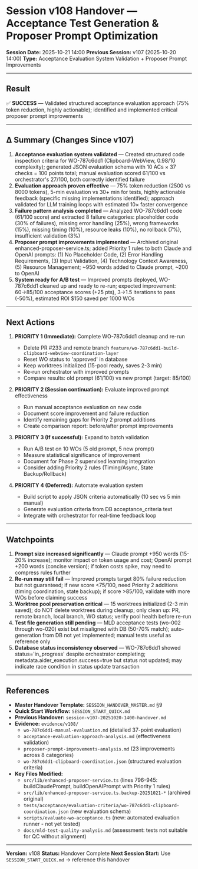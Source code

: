 # Session v108 Handover — Acceptance Test Generation & Proposer Prompt Optimization

**Session Date:** 2025-10-21 14:00
**Previous Session:** v107 (2025-10-20 14:00)
**Type:** Acceptance Evaluation System Validation + Proposer Prompt Improvements

---

## Result

✅ **SUCCESS** — Validated structured acceptance evaluation approach (75% token reduction, highly actionable); identified and implemented critical proposer prompt improvements

---

## Δ Summary (Changes Since v107)

1. **Acceptance evaluation system validated** — Created structured code inspection criteria for WO-787c6dd1 (Clipboard-WebView, 0.98/10 complexity); generated JSON evaluation schema with 10 ACs × 37 checks = 100 points total; manual evaluation scored 61/100 vs orchestrator's 27/100, both correctly identified failure
2. **Evaluation approach proven effective** — 75% token reduction (2500 vs 8000 tokens), 5-min evaluation vs 30+ min for tests, highly actionable feedback (specific missing implementations identified); approach validated for LLM training loops with estimated 10× faster convergence
3. **Failure pattern analysis completed** — Analyzed WO-787c6dd1 code (61/100 score) and extracted 8 failure categories: placeholder code (30% of failures), missing error handling (25%), wrong frameworks (15%), missing timing (10%), resource leaks (10%), no rollback (7%), insufficient validation (3%)
4. **Proposer prompt improvements implemented** — Archived original enhanced-proposer-service.ts; added Priority 1 rules to both Claude and OpenAI prompts: (1) No Placeholder Code, (2) Error Handling Requirements, (3) Input Validation, (4) Technology Context Awareness, (5) Resource Management; ~950 words added to Claude prompt, ~200 to OpenAI
5. **System ready for A/B test** — Improved prompts deployed, WO-787c6dd1 cleaned up and ready to re-run; expected improvement: 60→85/100 acceptance scores (+25 pts), 3→1.5 iterations to pass (-50%), estimated ROI $150 saved per 1000 WOs

---

## Next Actions

1. **PRIORITY 1 (Immediate):** Complete WO-787c6dd1 cleanup and re-run
   - Delete PR #233 and remote branch `feature/wo-787c6dd1-build-clipboard-webview-coordination-layer`
   - Reset WO status to 'approved' in database
   - Keep worktrees initialized (15-pool ready, saves 2-3 min)
   - Re-run orchestrator with improved prompts
   - Compare results: old prompt (61/100) vs new prompt (target: 85/100)

2. **PRIORITY 2 (Session continuation):** Evaluate improved prompt effectiveness
   - Run manual acceptance evaluation on new code
   - Document score improvement and failure reduction
   - Identify remaining gaps for Priority 2 prompt additions
   - Create comparison report: before/after prompt improvements

3. **PRIORITY 3 (If successful):** Expand to batch validation
   - Run A/B test on 10 WOs (5 old prompt, 5 new prompt)
   - Measure statistical significance of improvement
   - Document for Phase 2 supervised learning integration
   - Consider adding Priority 2 rules (Timing/Async, State Backup/Rollback)

4. **PRIORITY 4 (Deferred):** Automate evaluation system
   - Build script to apply JSON criteria automatically (10 sec vs 5 min manual)
   - Generate evaluation criteria from DB acceptance_criteria text
   - Integrate with orchestrator for real-time feedback loop

---

## Watchpoints

1. **Prompt size increased significantly** — Claude prompt +950 words (15-20% increase); monitor impact on token usage and cost; OpenAI prompt +200 words (concise version); if token costs spike, may need to compress rules further
2. **Re-run may still fail** — Improved prompts target 80% failure reduction but not guaranteed; if new score <75/100, need Priority 2 additions (timing coordination, state backup); if score >85/100, validate with more WOs before claiming success
3. **Worktree pool preservation critical** — 15 worktrees initialized (2-3 min saved); do NOT delete worktrees during cleanup; only clean up: PR, remote branch, local branch, WO status; verify pool health before re-run
4. **Test file generation still pending** — MLD acceptance tests (wo-002 through wo-020) exist but misaligned with DB (50-70% match); auto-generation from DB not yet implemented; manual tests useful as reference only
5. **Database status inconsistency observed** — WO-787c6dd1 showed status='in_progress' despite orchestrator completing; metadata.aider_execution.success=true but status not updated; may indicate race condition in status update transaction

---

## References

- **Master Handover Template:** `SESSION_HANDOVER_MASTER.md` §9
- **Quick Start Workflow:** `SESSION_START_QUICK.md`
- **Previous Handover:** `session-v107-20251020-1400-handover.md`
- **Evidence:** `evidence/v108/`
  - `wo-787c6dd1-manual-evaluation.md` (detailed 37-point evaluation)
  - `acceptance-evaluation-approach-analysis.md` (effectiveness validation)
  - `proposer-prompt-improvements-analysis.md` (23 improvements across 8 categories)
  - `wo-787c6dd1-clipboard-coordination.json` (structured evaluation criteria)
- **Key Files Modified:**
  - `src/lib/enhanced-proposer-service.ts` (lines 796-945: buildClaudePrompt, buildOpenAIPrompt with Priority 1 rules)
  - `src/lib/enhanced-proposer-service.ts.backup-20251021-*` (archived original)
  - `tests/acceptance/evaluation-criteria/wo-787c6dd1-clipboard-coordination.json` (new evaluation schema)
  - `scripts/evaluate-wo-acceptance.ts` (new: automated evaluation runner - not yet tested)
  - `docs/mld-test-quality-analysis.md` (assessment: tests not suitable for QC without alignment)

---

**Version:** v108
**Status:** Handover Complete
**Next Session Start:** Use `SESSION_START_QUICK.md` → reference this handover

